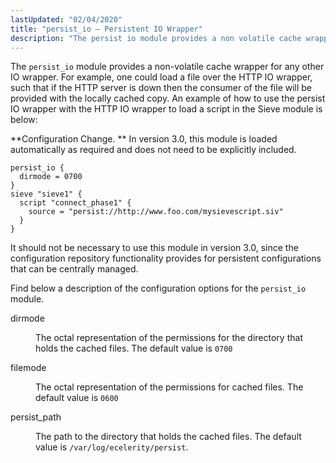 ```yaml
---
lastUpdated: "02/04/2020"
title: "persist_io – Persistent IO Wrapper"
description: "The persist io module provides a non volatile cache wrapper for any other IO wrapper For example one could load a file over the HTTP IO wrapper such that if the HTTP server is down then the consumer of the file will be provided with the locally cached copy An..."
---
```


<a name="idp20774032"></a> 

The `persist_io` module provides a non-volatile cache wrapper for any other IO wrapper. For example, one could load a file over the HTTP IO wrapper, such that if the HTTP server is down then the consumer of the file will be provided with the locally cached copy. An example of how to use the persist IO wrapper with the HTTP IO wrapper to load a script in the Sieve module is below:

**Configuration Change. ** In version 3.0, this module is loaded automatically as required and does not need to be explicitly included.

<a name="example.persist_io.3"></a> 


```
persist_io {
  dirmode = 0700
}
sieve "sieve1" {
  script "connect_phase1" {
    source = "persist://http://www.foo.com/mysievescript.siv"
  }
}
```

It should not be necessary to use this module in version 3.0, since the configuration repository functionality provides for persistent configurations that can be centrally managed.

Find below a description of the configuration options for the `persist_io` module.

<dl class="variablelist">

<dt>dirmode</dt>

<dd>

The octal representation of the permissions for the directory that holds the cached files. The default value is `0700`

</dd>

<dt>filemode</dt>

<dd>

The octal representation of the permissions for cached files. The default value is `0600`

</dd>

<dt>persist_path</dt>

<dd>

The path to the directory that holds the cached files. The default value is `/var/log/ecelerity/persist`.

</dd>

</dl>